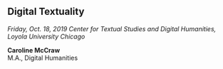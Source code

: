 ## Digital Textuality

_Friday, Oct. 18, 2019
Center for Textual Studies and Digital Humanities, Loyola University Chicago_

**Caroline McCraw**</br>
M.A., Digital Humanities
